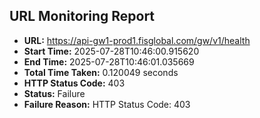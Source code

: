 ## URL Monitoring Report

- **URL:** https://api-gw1-prod1.fisglobal.com/gw/v1/health
- **Start Time:** 2025-07-28T10:46:00.915620
- **End Time:** 2025-07-28T10:46:01.035669
- **Total Time Taken:** 0.120049 seconds
- **HTTP Status Code:** 403
- **Status:** Failure
- **Failure Reason:** HTTP Status Code: 403
